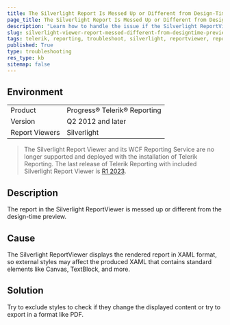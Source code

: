 ```yaml
---
title: The Silverlight Report Is Messed Up or Different from Design-Time Preview
page_title: The Silverlight Report Is Messed Up or Different from Design-Time Preview
description: "Learn how to handle the issue if the Silverlight ReportViewer report is messed up or different from the preview in design-time."
slug: silverlight-viewer-report-messed-different-from-designtime-preview
tags: telerik, reporting, troubleshoot, silverlight, reportviewer, report, messed, up, different, from, design, time, preview
published: True
type: troubleshooting
res_type: kb
sitemap: false
---
```


## Environment

<table>
	<tbody>
		<tr>
			<td>Product</td>
			<td>Progress® Telerik® Reporting</td>
		</tr>
		<tr>
			<td>Version</td>
			<td>Q2 2012 and later</td>
		</tr>
	  <tr>
			<td>Report Viewers</td>
			<td>Silverlight</td>
		</tr>
	</tbody>
</table>

> The Silverlight Report Viewer and its WCF Reporting Service are no longer supported and deployed with the installation of Telerik Reporting. The last release of Telerik Reporting with included Silverlight Report Viewer is [R1 2023](https://www.telerik.com/support/whats-new/reporting/release-history/progress-telerik-reporting-r1-2023-17-0-23-118).

## Description

The report in the Silverlight ReportViewer is messed up or different from the design-time preview.

## Cause

The Silverlight ReportViewer displays the rendered report in XAML format, so external styles may affect the produced XAML that contains standard elements like Canvas, TextBlock, and more.

## Solution  

Try to exclude styles to check if they change the displayed content or try to export in a format like PDF.         
